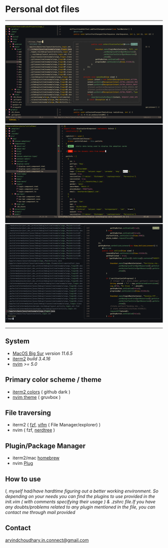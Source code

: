 # Personal dot files
---

![fzf nvim](./images/1.png)
![ nvim ](./images/2.png)
![ fzf iterm2 ](./images/3.png)


---
## System 
- [MacOS Big Sur](https://apps.apple.com/us/app/macos-big-sur/id1526878132?mt=12)   _version 11.6.5_
- [iterm2](https://iterm2.com/)  _build 3.4.16_
- [nvim](https://neovim.io/) _>= 5.0_

## Primary color scheme / theme 

- [iterm2 colors](https://iterm2colorschemes.com/) ( github dark )
- [nvim theme](https://github.com/morhetz/gruvbox) ( gruvbox )

## File traversing 
- iterm2 ( [fzf](https://github.com/junegunn/fzf), [vifm](https://vifm.info/) ( File Manager/explorer) )
- nvim ( fzf, [nerdtree](https://github.com/preservim/nerdtree) )

## Plugin/Package Manager
- iterm2/mac [homebrew](https://brew.sh/)
- nvim [Plug](https://github.com/junegunn/vim-plug)
 
## How to use 
_I, myself had/have hardtime figuring out a better working environment. So depending on your needs you can find the plugins to use provided in the init.vim ( with comments specifying their usage ) & .zshrc file.If you have any doubts/problems related to any plugin mentioned in the file, you can contact me through mail provided_

## Contact 
 arvindchoudhary.in.connect@gmail.com
